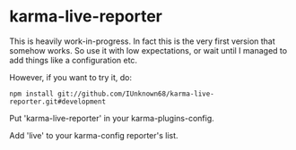 # karma-live-reporter

This is heavily work-in-progress. In fact this is the very first version that somehow works. So use it with low expectations, or wait until I managed to add things like a configuration etc.

However, if you want to try it, do:

`npm install git://github.com/IUnknown68/karma-live-reporter.git#development`

Put 'karma-live-reporter' in your karma-plugins-config.

Add 'live' to your karma-config reporter's list.
